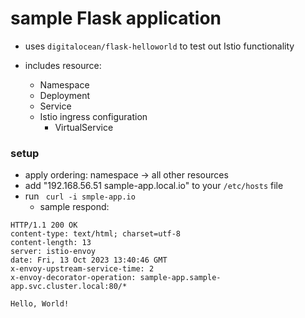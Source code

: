 # sample Flask application

- uses `digitalocean/flask-helloworld` to test out Istio functionality

- includes resource:
  - Namespace
  - Deployment
  - Service
  - Istio ingress configuration
    - VirtualService

### setup
- apply ordering: namespace -> all other resources
- add "192.168.56.51   sample-app.local.io" to your `/etc/hosts` file
- run ` curl -i smple-app.io`
  - sample respond:
```shell
HTTP/1.1 200 OK
content-type: text/html; charset=utf-8
content-length: 13
server: istio-envoy
date: Fri, 13 Oct 2023 13:40:46 GMT
x-envoy-upstream-service-time: 2
x-envoy-decorator-operation: sample-app.sample-app.svc.cluster.local:80/*

Hello, World!
```